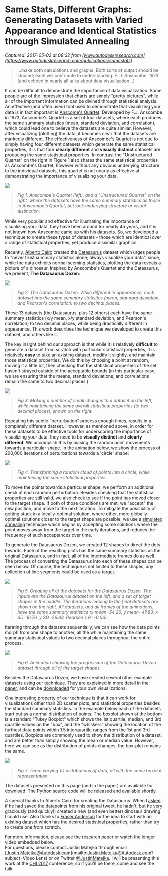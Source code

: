 # Same Stats, Different Graphs: Generating Datasets with Varied Appearance and Identical Statistics through Simulated Annealing

_Captured: 2017-05-02 at 09:32 from [www.autodeskresearch.com](https://www.autodeskresearch.com/publications/samestats)_

> ...make both calculations and graphs. Both sorts of output should be studied; each will contribute to understanding. F. J. Anscombe, 1973   
(and echoed in nearly all talks about data visualization...) 

It can be difficult to demonstrate the importance of data visualization. Some people are of the impression that charts are simply "pretty pictures", while all of the important information can be divined through statistical analysis. An effective (and often used) tool used to demonstrate that visualizing your data is in fact important is [Anscome's Quartet](https://en.wikipedia.org/wiki/Anscombe%27s_quartet). Developed by F.J. Anscombe in 1973, Anscombe's Quartet is a set of four datasets, where each produces the same summary statistics (mean, standard deviation, and correlation), which could lead one to believe the datasets are quite similar. However, after visualizing (plotting) the data, it becomes clear that the datasets are markedly different. The effectiveness of Anscombe's Quartet is not due to simply having four different datasets which generate the same statistical properties, it is that four **clearly different** and **visually distinct** datasets are producing the same statistical properties. In contrast the "Unstructured Quartet" on the right in Figure 1 also shares the same statistical properties as Anscombe's Quartet, however without any obvious underlying structure to the individual datasets, this quartet is not nearly as effective at demonstrating the importance of visualizing your data.

![](https://d2f99xq7vri1nk.cloudfront.net/Anscombe_1_0_0.png)

> _Fig 1. Anscombe's Quartet (left), and a "Unstructured Quartet" on the right, where the datasets have the same summary statistics as those in Anscombe's Quartet, but lack underlying structure or visual distinction._

While very popular and effective for illustrating the importance of visualizing your data, they have been around for nearly 45 years, and it is [not known](https://doi.org/10.2307/2682899) how Anscombe came up with his datasets. So, we developed a technique to create these types of datasets - those which are identical over a range of statistical properties, yet produce dissimilar graphics.

Recently, [Alberto Cairo](http://albertocairo.com/) created the [Datasaurus](http://www.thefunctionalart.com/2016/08/download-datasaurus-never-trust-summary.html) dataset which urges people to "never trust summary statistics alone; always visualize your data", since, while the data exhibits normal seeming statistics, plotting the data reveals a picture of a dinosaur. Inspired by Anscombe's Quartet and the Datasaurus, we present, **The Datasaurus Dozen**:

![](https://d2f99xq7vri1nk.cloudfront.net/AllDinosGrey_1.png)

> _Fig 2. The Datasaurus Dozen. While different in appearance, each dataset has the same summary statistics (mean, standard deviation, and Pearson's correlation) to two decimal places._

These 13 datasets (the Datasaurus, plus 12 others) each have the same summary statistics (x/y mean, x/y standard deviation, and Pearson's correlation) to two decimal places, while being drastically different in appearance. This work describes the technique we developed to create this dataset, and others like it.

The key insight behind our approach is that while it is relatively **difficult** to generate a dataset from scratch with particular statistical properties, it is relatively **easy** to take an existing dataset, modify it slightly, and maintain those statistical properties. We do this by choosing a point at random, moving it a little bit, then checking that the statistical properties of the set haven't strayed outside of the acceptable bounds (in this particular case, we are ensuring that the means, standard deviations, and correlations remain the same to two decimal places.)

![](https://d2f99xq7vri1nk.cloudfront.net/SmallChange.gif)

> _Fig 3. Making a number of small changes to a dataset on the left, while maintaining the same overall statistical properties (to two decimal places), shown on the right._

Repeating this subtle "perturbation" process enough times, results in a completely different dataset. However, as mentioned above, in order for these datasets to be effective tools for underscoring the importance of visualizing your data, they need to be **visually distinct** and **clearly different**. We accomplish this by biasing the random point movements towards a particular shape. In the animation below, we show the process of 200,000 iterations of perturbations towards a 'circle' shape:

![](https://d2f99xq7vri1nk.cloudfront.net/CloudToCircle.gif)

> _Fig 4. Transforming a random cloud of points into a circle, while maintaining the same statistical properties._

To move the points towards a particular shape, we perform an additional check at each random perturbation. Besides checking that the statistical properties are still valid, we also check to see if the point has moved closer to the target shape. If both of those conditions are met, we "accept" the new position, and move to the next iteration. To mitigate the possibility of getting stuck in a locally-optimal solution, where other, more globally-optimal solutions closer to the target shape are possible, we use a [simulated annealing](https://en.wikipedia.org/wiki/Simulated_annealing) technique which begins by accepting some solutions where the point moves away from the target in the early iterations, and reduces the frequency of such acceptances over time.

To generate the Datasaurus Dozen, we created 12 shapes to direct the dots towards. Each of the resulting plots has the same summary statistics as the original Datasaurus, and in fact, all of the intermediate frames do as well. The process of converting the Datasaurus into each of these shapes can be seen below. Of course, the technique is not limited to these shapes, any collection of line segments could be used as a target.

![](https://d2f99xq7vri1nk.cloudfront.net/AllDinosAnimatedSmaller.gif)

> _Fig 5. Creating all of the datasets for the Datasaurus Dozen. The inputs are the Datasaurus dataset on the left, and a set of target shapes in the middle. The iterations leading to the final datasets are shown on the right. All datasets, and all frames of the animations, have the same summary statistics (x mean=54.26, y mean=47.83, x SD=16.76, y SD=26.93, Pearson's R=-0.06)._

Iterating through the datasets sequentially, we can see how the data points morph from one shape to another, all the while maintaining the same summary statistical values to two decimal places throughout the entire process.

![](https://d2f99xq7vri1nk.cloudfront.net/DinoSequentialSmaller.gif)

> _Fig 6. Animation showing the progression of the Datasaurus Dozen dataset through all of the target shapes._

Besides the Datasaurus Dozen, we have created several other example datasets using our technique. They are explained in more detail in the [paper](https://www.autodeskresearch.com/sites/default/files/SameStats-DifferentGraphs.pdf), and can be [downloaded](https://www.autodeskresearch.com/sites/default/files/SameStatsDataAndImages.zip) for your own visualizations.

One interesting property of our technique is that it can work for visualizations other than 2D scatter plots, and statistical properties besides the standard summary statistics. In the example below each of the datasets start out as a normal distribution of points. The boxplot shown at the bottom is a standard "Tukey Boxplot" which shows the 1st quartile, median, and 3rd quartile values on the "box", and the "whiskers" showing the location of the furthest data points within 1.5 interquartile ranges from the 1st and 3rd quartiles. Boxplots are commonly used to show the distribution of a dataset, and are better than simply showing the mean or median value. However, here we can see as the distribution of points changes, the box-plot remains the same.

![](https://d2f99xq7vri1nk.cloudfront.net/boxplots.gif)

> _Fig 7. Three varying 1D distributions of data, all with the same boxplot representation._

The datasets presented on this page (and in the paper) are available for [download](https://www.autodeskresearch.com/sites/default/files/SameStatsDataAndImages.zip). The Python source code will be released and available shortly.

A special thanks to Alberto Cairo for creating the Datasaurus. When I [asked](https://twitter.com/albertocairo/status/770257879689404416) if he had saved the datapoints from his original tweet, he hadn't, but he very graciously (and quickly!) created a new (and even better) dinosaur drawing I could use. Also thanks to [Fraser Anderson](https://www.autodeskresearch.com/people/fraser-anderson) for the idea to start with an existing dataset which has the desired statistical properties, rather than try to create one from scratch.

For more information, please see the [research paper](https://www.autodeskresearch.com/sites/default/files/SameStats-DifferentGraphs.pdf) or watch the longer video embedded below.   
For questions, please contact Justin Matejka through email [Justin.Matejka@Autodesk.com](mailto:Justin.Matejka@Autodesk.com?subject=Video Lens) or on Twitter [@JustinMatejka](https://twitter.com/JustinMatejka). I will be presenting this work at the [CHI 2017](https://chi2017.acm.org/) conference, so if you'll be there, come and see the talk.
